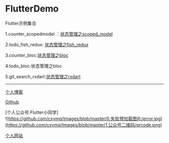 # FlutterDemo
Flutter示例集合

1.counter_scopedmodel ：[状态管理之scoped_model](https://blog.csdn.net/Crazy_SunShine/article/details/100847849)
		
2.todo_fish_redux: [状态管理之fish_redux](https://blog.csdn.net/Crazy_SunShine/article/details/101430068)

3.counter_bloc:[状态管理之bloc](https://blog.csdn.net/Crazy_SunShine/article/details/102587353)
		
4.todo_bloc:状态管理之bloc

5.git_search_rxdart:[状态管理之rxdart](https://blog.csdn.net/Crazy_SunShine/article/details/102721334)


-----------------------------------------------------------

[个人博客](https://blog.csdn.net/Crazy_SunShine)

[Github](https://github.com/cxymq)

[个人公众号:Flutter小同学]  
![https://github.com/cxymq/Images/blob/master/0.失败预加载图片/error.jpg](https://github.com/cxymq/Images/blob/master/1.公众号二维码/qrcode.png)

[个人网站](http://chenhui.today/)
